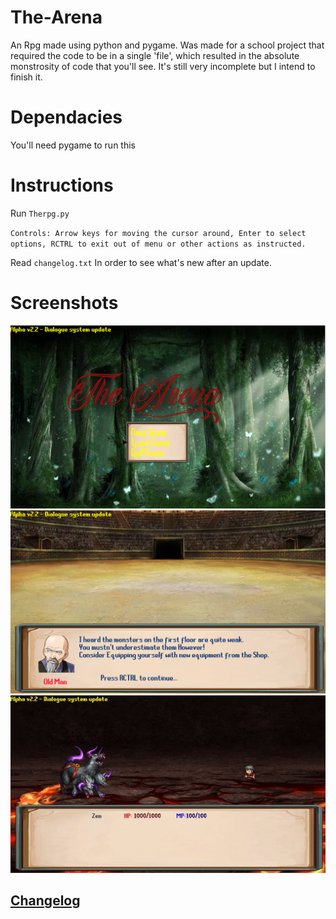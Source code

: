 # The-Arena
An Rpg made using python and pygame.
Was made for a school project that required the code to be in a single 'file', which resulted in the absolute monstrosity of code that you'll see. It's still very incomplete but I intend to finish it.

# Dependacies
You'll need pygame to run this

# Instructions
Run `Therpg.py` 

`Controls: Arrow keys for moving the cursor around, Enter to select options, RCTRL to exit out of menu or other actions as instructed.`

Read `changelog.txt` In order to see what's new after an update.
# Screenshots
![Screenshot](screenshots/pic1.PNG)
![Screenshot2](screenshots/pic2.PNG)
![Gif](screenshots/battle.gif)

## [Changelog](Changelog.md)